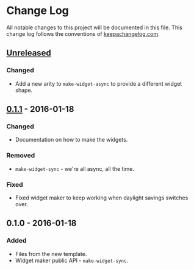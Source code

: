 # Change Log
All notable changes to this project will be documented in this file. This change log follows the conventions of [keepachangelog.com](http://keepachangelog.com/).

## [Unreleased][unreleased]
### Changed
- Add a new arity to `make-widget-async` to provide a different widget shape.

## [0.1.1] - 2016-01-18
### Changed
- Documentation on how to make the widgets.

### Removed
- `make-widget-sync` - we're all async, all the time.

### Fixed
- Fixed widget maker to keep working when daylight savings switches over.

## 0.1.0 - 2016-01-18
### Added
- Files from the new template.
- Widget maker public API - `make-widget-sync`.

[unreleased]: https://github.com/your-name/drunk-uncle/compare/0.1.1...HEAD
[0.1.1]: https://github.com/your-name/drunk-uncle/compare/0.1.0...0.1.1
